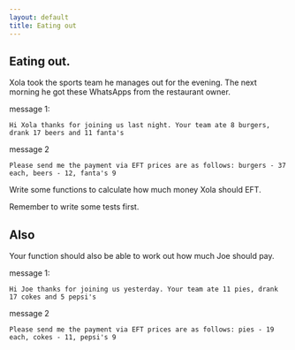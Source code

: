 ```yaml
---
layout: default
title: Eating out
---
```


## Eating out.

Xola took the sports team he manages out for the evening. The next morning he got these WhatsApps from the restaurant owner.

message 1:

`Hi Xola thanks for joining us last night. Your team ate 8 burgers, drank 17 beers and 11 fanta's`

message 2

`Please send me the payment via EFT prices are as follows: burgers - 37 each, beers - 12, fanta's 9`

Write some functions to calculate how much money Xola should EFT.

Remember to write some tests first.

## Also

Your function should also be able to work out how much Joe should pay.

message 1:

`Hi Joe thanks for joining us yesterday. Your team ate 11 pies, drank 17 cokes and 5 pepsi's`

message 2

`Please send me the payment via EFT prices are as follows: pies - 19 each, cokes - 11, pepsi's 9`

